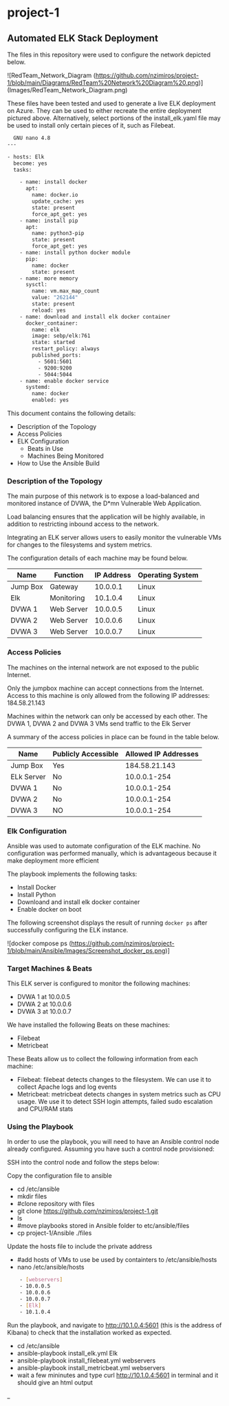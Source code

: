 # project-1
## Automated ELK Stack Deployment

The files in this repository were used to configure the network depicted below.

![RedTeam_Network_Diagram (https://github.com/nzimiros/project-1/blob/main/Diagrams/RedTeam%20Network%20Diagram%20.png)] 
(Images/RedTeam_Network_Diagram.png)

These files have been tested and used to generate a live ELK deployment on Azure. They can be used to either recreate the entire deployment pictured above. Alternatively, select portions of the install_elk.yaml file may be used to install only certain pieces of it, such as Filebeat.

```sh
  GNU nano 4.8                                                                                  install_elk.yaml                                                                                            
---

- hosts: Elk
  become: yes
  tasks:

    - name: install docker
      apt:
        name: docker.io
        update_cache: yes
        state: present
        force_apt_get: yes
    - name: install pip
      apt:
        name: python3-pip
        state: present
        force_apt_get: yes
    - name: install python docker module
      pip:
        name: docker
        state: present
    - name: more memory
      sysctl:
        name: vm.max_map_count
        value: "262144"
        state: present
        reload: yes
    - name: download and install elk docker container
      docker_container:
        name: elk
        image: sebp/elk:761
        state: started
        restart_policy: always
        published_ports:
          - 5601:5601
          - 9200:9200
          - 5044:5044
    - name: enable docker service
      systemd:
        name: docker
        enabled: yes
```

This document contains the following details:
- Description of the Topology
- Access Policies
- ELK Configuration
  - Beats in Use
  - Machines Being Monitored
- How to Use the Ansible Build


### Description of the Topology

The main purpose of this network is to expose a load-balanced and monitored instance of DVWA, the D*mn Vulnerable Web Application.

Load balancing ensures that the application will be highly available, in addition to restricting inbound access to the network.

Integrating an ELK server allows users to easily monitor the vulnerable VMs for changes to the filesystems and system  metrics.

The configuration details of each machine may be found below.

| Name     | Function   | IP Address | Operating System |
|----------|----------  |------------|------------------|
| Jump Box | Gateway    | 10.0.0.1   | Linux            |
| Elk      | Monitoring | 10.1.0.4   | Linux            |
| DVWA 1   | Web Server | 10.0.0.5   | Linux            |
| DVWA 2   | Web Server | 10.0.0.6   | Linux            |
| DVWA 3   | Web Server | 10.0.0.7   | Linux            |

### Access Policies

The machines on the internal network are not exposed to the public Internet. 

Only the jumpbox machine can accept connections from the Internet. Access to this machine is only allowed from the following IP addresses: 184.58.21.143


Machines within the network can only be accessed by each other. The DVWA 1, DVWA 2 and DVWA 3 VMs send traffic to the Elk Server

A summary of the access policies in place can be found in the table below.

| Name       | Publicly Accessible | Allowed IP Addresses |
|----------  |---------------------|----------------------|
| Jump Box   | Yes                 | 184.58.21.143        |
| ELk Server | No                  | 10.0.0.1-254         | 
| DVWA 1     | No                  | 10.0.0.1-254         |
| DVWA 2     | No                  | 10.0.0.1-254         |
| DVWA 3     | NO                  | 10.0.0.1-254         |

### Elk Configuration

Ansible was used to automate configuration of the ELK machine. No configuration was performed manually, which is advantageous because it make deployment more efficient

The playbook implements the following tasks:
- Install Docker
- Install Python
- Downloand and install elk docker container
- Enable docker on boot



The following screenshot displays the result of running `docker ps` after successfully configuring the ELK instance.

![docker compose ps (https://github.com/nzimiros/project-1/blob/main/Ansible/Images/Screenshot_docker_ps.png)]  
 


### Target Machines & Beats

This ELK server is configured to monitor the following machines:
- DVWA 1 at 10.0.0.5
- DVWA 2 at 10.0.0.6
- DVWA 3 at 10.0.0.7

We have installed the following Beats on these machines:
- Filebeat 
- Metricbeat

These Beats allow us to collect the following information from each machine:
- Filebeat: filebeat detects changes to the filesystem. We can use it to collect Apache logs and log events
- Metricbeat: metricbeat detects changes in system metrics such as CPU usage. We use it to detect SSH login attempts, failed sudo escalation and CPU/RAM stats

### Using the Playbook

In order to use the playbook, you will need to have an Ansible control node already configured. Assuming you have such a control node provisioned: 

SSH into the control node and follow the steps below:

Copy the configuration file to ansible 
- cd /etc/ansible
- mkdir files
- #clone repository with files
- git clone https://github.com/nzimiros/project-1.git
- ls
- #move playbooks stored in Ansible folder to etc/ansible/files
- cp project-1/Ansible ./files

Update the hosts file to include the private address 
- #add hosts  of VMs to use be used by containters to /etc/ansible/hosts
- nano /etc/ansible/hosts
```sh
	- [webservers]
	- 10.0.0.5
	- 10.0.0.6
	- 10.0.0.7
	- [Elk]
	- 10.1.0.4
```
Run the playbook, and navigate to http://10.1.0.4:5601 (this is the address of Kibana) to check that the installation worked as expected.
- cd /etc/ansible
- ansible-playbook install_elk.yml Elk
- ansible-playbook install_filebeat.yml webservers
- ansible-playbook install_metricbeat.yml webservers
- wait a few mininutes and type curl http://10.1.0.4:5601 in terminal and it should give an html output


_

